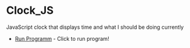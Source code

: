 # Clock_JS
JavaScript clock that displays time and what I should be doing currently


* [Run Programm](http://htmlpreview.github.io/?https://github.com/ethantilley/The-Whats-Ethan-Up-To-Clock/blob/master/index.html) - Click to run program!
